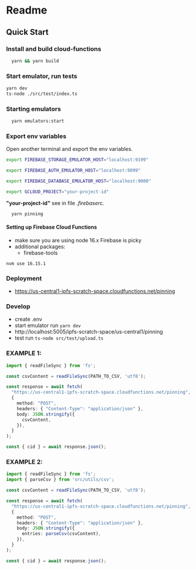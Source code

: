 # Readme

## Quick Start

### Install and build cloud-functions

```sh
  yarn && yarn build
```

### Start emulator, run tests

```sh
yarn dev
ts-node ./src/test/index.ts
```

### Starting emulators

```sh
  yarn emulators:start
```

### Export env variables

Open another terminal and export the env variables.

```sh
export FIREBASE_STORAGE_EMULATOR_HOST="localhost:9199"
```

```sh
export FIREBASE_AUTH_EMULATOR_HOST="localhost:9099"
```

```sh
export FIREBASE_DATABASE_EMULATOR_HOST="localhost:9000"
```

```sh
export GCLOUD_PROJECT="your-project-id"
```

**"your-project-id"** see in file _.firebaserc_.

```sh
  yarn pinning
```

#### Setting up Firebase Cloud Functions

- make sure you are using node 16.x Firebase is picky
- additional packages:
  - firebase-tools

```
nvm use 16.15.1

```

### Deployment

- https://us-central1-ipfs-scratch-space.cloudfunctions.net/pinning

### Develop
- create .env 
- start emulator
  run `yarn dev`
- http://localhost:5005/ipfs-scratch-space/us-central1/pinning
- test
  run `ts-node src/test/upload.ts`

### EXAMPLE 1:

```ts
import { readFileSync } from 'fs';

const csvContent = readFileSync(PATH_TO_CSV, 'utf8');

const response = await fetch(
  "https://us-central1-ipfs-scratch-space.cloudfunctions.net/pinning",
  {
    method: "POST",
    headers: { "Content-Type": "application/json" },
    body: JSON.stringify({
      csvContent,
    }),
  }
);

const { cid } = await response.json();
```

### EXAMPLE 2:

```ts
import { readFileSync } from 'fs';
import { parseCsv } from 'src/utils/csv';

const csvContent = readFileSync(PATH_TO_CSV, 'utf8');

const response = await fetch(
  "https://us-central1-ipfs-scratch-space.cloudfunctions.net/pinning",
  {
    method: "POST",
    headers: { "Content-Type": "application/json" },
    body: JSON.stringify({
      entries: parseCsv(csvContent),
    }),
  }
);

const { cid } = await response.json();
```
